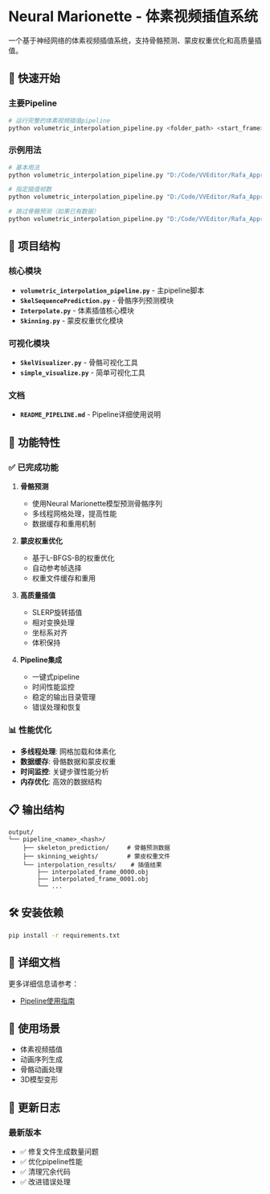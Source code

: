 # Neural Marionette - 体素视频插值系统

一个基于神经网络的体素视频插值系统，支持骨骼预测、蒙皮权重优化和高质量插值。

## 🚀 快速开始

### 主要Pipeline

```bash
# 运行完整的体素视频插值pipeline
python volumetric_interpolation_pipeline.py <folder_path> <start_frame> <end_frame> [--num_interpolate 10] [--skip_skeleton]
```

### 示例用法

```bash
# 基本用法
python volumetric_interpolation_pipeline.py "D:/Code/VVEditor/Rafa_Approves_hd_4k" 10 20

# 指定插值帧数
python volumetric_interpolation_pipeline.py "D:/Code/VVEditor/Rafa_Approves_hd_4k" 10 20 --num_interpolate 15

# 跳过骨骼预测（如果已有数据）
python volumetric_interpolation_pipeline.py "D:/Code/VVEditor/Rafa_Approves_hd_4k" 10 20 --skip_skeleton
```

## 📁 项目结构

### 核心模块

- **`volumetric_interpolation_pipeline.py`** - 主pipeline脚本
- **`SkelSequencePrediction.py`** - 骨骼序列预测模块
- **`Interpolate.py`** - 体素插值核心模块
- **`Skinning.py`** - 蒙皮权重优化模块

### 可视化模块

- **`SkelVisualizer.py`** - 骨骼可视化工具
- **`simple_visualize.py`** - 简单可视化工具

### 文档

- **`README_PIPELINE.md`** - Pipeline详细使用说明

## 🔧 功能特性

### ✅ 已完成功能

1. **骨骼预测**
   - 使用Neural Marionette模型预测骨骼序列
   - 多线程网格处理，提高性能
   - 数据缓存和重用机制

2. **蒙皮权重优化**
   - 基于L-BFGS-B的权重优化
   - 自动参考帧选择
   - 权重文件缓存和重用

3. **高质量插值**
   - SLERP旋转插值
   - 相对变换处理
   - 坐标系对齐
   - 体积保持

4. **Pipeline集成**
   - 一键式pipeline
   - 时间性能监控
   - 稳定的输出目录管理
   - 错误处理和恢复

### 📊 性能优化

- **多线程处理**: 网格加载和体素化
- **数据缓存**: 骨骼数据和蒙皮权重
- **时间监控**: 关键步骤性能分析
- **内存优化**: 高效的数据结构

## 📋 输出结构

```
output/
└── pipeline_<name>_<hash>/
    ├── skeleton_prediction/     # 骨骼预测数据
    ├── skinning_weights/        # 蒙皮权重文件
    └── interpolation_results/    # 插值结果
        ├── interpolated_frame_0000.obj
        ├── interpolated_frame_0001.obj
        └── ...
```

## 🛠️ 安装依赖

```bash
pip install -r requirements.txt
```

## 📖 详细文档

更多详细信息请参考：
- [Pipeline使用指南](README_PIPELINE.md)

## 🎯 使用场景

- 体素视频插值
- 动画序列生成
- 骨骼动画处理
- 3D模型变形

## 📝 更新日志

### 最新版本
- ✅ 修复文件生成数量问题
- ✅ 优化pipeline性能
- ✅ 清理冗余代码
- ✅ 改进错误处理
